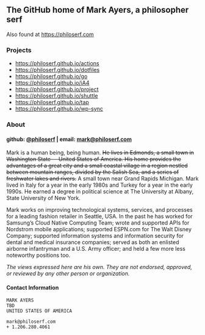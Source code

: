 ## The GitHub home of Mark Ayers, a philosopher serf

Also found at <https://philoserf.com>

### Projects

- <https://philoserf.github.io/actions>
- <https://philoserf.github.io/dotfiles>
- <https://philoserf.github.io/go>
- <https://philoserf.github.io/iA4>
- <https://philoserf.github.io/project>
- <https://philoserf.github.io/shuttle>
- <https://philoserf.github.io/tap>
- <https://philoserf.github.io/wp-sync>

### About

#### github: [@philoserf][1] | email: <mark@philoserf.com>

Mark is a human being, being human. <s>He lives in Edmonds, a small town in Washington State -- United States of America. His home provides the advantages of a great city and a small coastal village in a region nestled between mountain ranges, divided by the Salish Sea, and a series of freshwater lakes and rivers.</s> A small town near Grand Rapids Michigan. Mark lived in Italy for a year in the early 1980s and Turkey for a year in the early 1990s. He earned a degree in political science at The University at Albany, State University of New York.

Mark works on improving technological systems, services, and processes for a leading fashion retailer in Seattle, USA. In the past he has worked for Samsung’s Cloud Native Computing Team; wrote and supported APIs for Nordstrom mobile applications; supported ESPN.com for The Walt Disney Company; supported information systems and information security for dental and medical insurance companies; served as both an enlisted airborne infantryman and a U.S. Army officer; and held a few more less noteworthy positions too.

_The views expressed here are his own. They are not endorsed, approved, or reviewed by any other person or organization._

#### Contact Information

```plain
MARK AYERS
TBD
UNITED STATES OF AMERICA

mark@philoserf.com
+ 1.206.280.4061
```

[1]: https://github.com/philoserf
